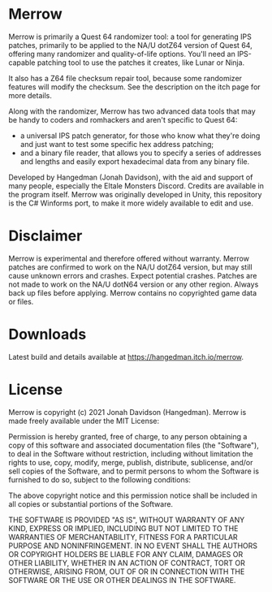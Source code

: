# Merrow

Merrow is primarily a Quest 64 randomizer tool: a tool for generating IPS patches, primarily to be applied to the NA/U dotZ64 version of Quest 64, offering many randomizer and quality-of-life options.
You'll need an IPS-capable patching tool to use the patches it creates, like Lunar or Ninja.

It also has a Z64 file checksum repair tool, because some randomizer features will modify the checksum. See the description on the itch page for more details.

Along with the randomizer, Merrow has two advanced data tools that may be handy to coders and romhackers and aren't specific to Quest 64: 
- a universal IPS patch generator, for those who know what they're doing and just want to test some specific hex address patching; 
- and a binary file reader, that allows you to specify a series of addresses and lengths and easily export hexadecimal data from any binary file.

Developed by Hangedman (Jonah Davidson), with the aid and support of many people, especially the Eltale Monsters Discord. Credits are available in the program itself.
Merrow was originally developed in Unity, this repository is the C# Winforms port, to make it more widely available to edit and use.

# Disclaimer

Merrow is experimental and therefore offered without warranty. Merrow patches are confirmed to work on the NA/U dotZ64 version, but may still cause unknown errors and crashes. Expect potential crashes. Patches are not made to work on the NA/U dotN64 version or any other region. Always back up files before applying.
Merrow contains no copyrighted game data or files.

# Downloads

Latest build and details available at https://hangedman.itch.io/merrow.

# License

Merrow is copyright (c) 2021 Jonah Davidson (Hangedman).
Merrow is made freely available under the MIT License:

Permission is hereby granted, free of charge, to any person obtaining a copy of this software and associated documentation files (the "Software"), to deal in the Software without restriction, including without limitation the rights to use, copy, modify, merge, publish, distribute, sublicense, and/or sell copies of the Software, and to permit persons to whom the Software is furnished to do so, subject to the following conditions:

The above copyright notice and this permission notice shall be included in all copies or substantial portions of the Software.

THE SOFTWARE IS PROVIDED "AS IS", WITHOUT WARRANTY OF ANY KIND, EXPRESS OR IMPLIED, INCLUDING BUT NOT LIMITED TO THE WARRANTIES OF MERCHANTABILITY, FITNESS FOR A PARTICULAR PURPOSE AND NONINFRINGEMENT. IN NO EVENT SHALL THE AUTHORS OR COPYRIGHT HOLDERS BE LIABLE FOR ANY CLAIM, DAMAGES OR OTHER LIABILITY, WHETHER IN AN ACTION OF CONTRACT, TORT OR OTHERWISE, ARISING FROM, OUT OF OR IN CONNECTION WITH THE SOFTWARE OR THE USE OR OTHER DEALINGS IN THE SOFTWARE.

